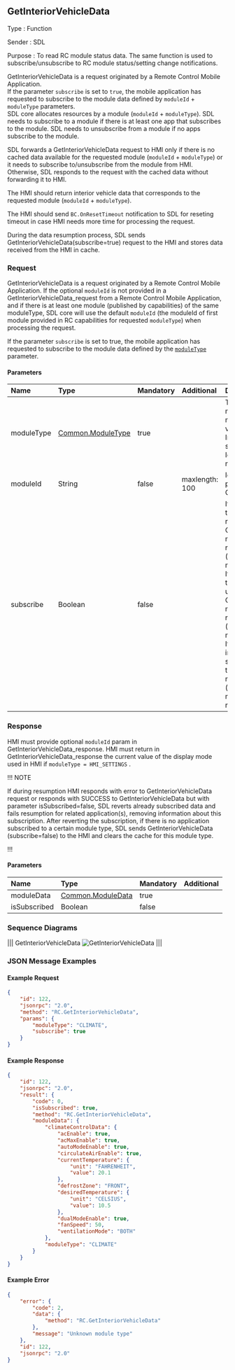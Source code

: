## GetInteriorVehicleData

Type
: Function

Sender
: SDL

Purpose
: To read RC module status data. The same function is used to subscribe/unsubscribe to RC module status/setting change notifications.

GetInteriorVehicleData is a request originated by a Remote Control Mobile Application.  
If the parameter `subscribe` is set to `true`, the mobile application has requested to subscribe to the module data defined by `moduleId` + `moduleType` parameters.  
SDL core allocates resources by a module (`moduleId` + `moduleType`).
SDL needs to subscribe to a module if there is at least one app that subscribes to the module. SDL needs to unsubscribe from a module if no apps subscribe to the module.  

SDL forwards a GetInteriorVehicleData request to HMI only if there is no cached data available for the requested module (`moduleId` + `moduleType`) or it needs to subscribe to/unsubscribe from the module from HMI.  
Otherwise, SDL responds to the request with the cached data without forwarding it to HMI.

The HMI should return interior vehicle data that corresponds to the requested module (`moduleId` + `moduleType`).

The HMI should send `BC.OnResetTimeout` notification to SDL for reseting timeout in case HMI needs more time for processing the request.

During the data resumption process, SDL sends GetInteriorVehicleData(subscribe=true) request to the HMI and stores data received from the HMI in cache.

### Request

GetInteriorVehicleData is a request originated by a Remote Control Mobile Application. 
If the optional `moduleId` is not provided in a GetInteriorVehicleData_request from a Remote Control Mobile Application, and if there is at least one module (published by capabilities) of the same moduleType, SDL core will use the default `moduleId` (the moduleId of first module provided in RC capabilities for requested `moduleType`) when processing the request.

If the parameter `subscribe` is set to true, the mobile application has requested to subscribe to the module data defined by the [`moduleType`](../../common/enums/#moduletype) parameter.

#### Parameters

|Name|Type|Mandatory|Additional|Description|
|:---|:---|:--------|:---------|:---------------|
|moduleType|[Common.ModuleType](../../common/enums/#moduletype)|true||The type of a RC module to retrieve module data from the vehicle. <br> In the future, this should be the Identification of a module.|
|moduleId|String|false|maxlength: 100|Id of a module, published by System Capability.|
|subscribe|Boolean|false||If subscribe is true, the head unit will register OnInteriorVehicleData notifications for the requested module (moduleId and moduleType). <br> If subscribe is false, the head unit will unregister OnInteriorVehicleData notifications for the requested module (moduleId and moduleType). <br> If subscribe is not included, the subscription status of the app for the requested module (moduleId and moduleType) will remain unchanged.|

### Response

HMI must provide optional `moduleId` param  in GetInteriorVehicleData_response.
HMI must return in GetInteriorVehicleData_response the current value of the display mode used in HMI if `moduleType = HMI_SETTINGS` .

!!! NOTE

If during resumption HMI responds with error to GetInteriorVehicleData request or responds with SUCCESS to GetInteriorVehicleData but with parameter isSubscribed=false, SDL reverts already subscribed data and fails resumption for related application(s), removing information about this subscription. 
After reverting the subscription, if there is no application subscribed to a certain module type, SDL sends GetInteriorVehicleData (subscribe=false) to the HMI and clears the cache for this module type.

!!!

#### Parameters

|Name|Type|Mandatory|Additional|
|:---|:---|:--------|:---------|
|moduleData|[Common.ModuleData](../../common/structs/#moduledata)|true||
|isSubscribed|Boolean|false||

### Sequence Diagrams

|||
GetInteriorVehicleData
![GetInteriorVehicleData](./assets/GetInteriorVehicleData.png)
|||

### JSON Message Examples

#### Example Request

```json
{
    "id": 122,
    "jsonrpc": "2.0",
    "method": "RC.GetInteriorVehicleData",
    "params": {
        "moduleType": "CLIMATE",
        "subscribe": true
    }
}
```

#### Example Response

```json
{
    "id": 122,
    "jsonrpc": "2.0",
    "result": {
        "code": 0,
        "isSubscribed": true,
        "method": "RC.GetInteriorVehicleData",
        "moduleData": {
            "climateControlData": {
                "acEnable": true,
                "acMaxEnable": true,
                "autoModeEnable": true,
                "circulateAirEnable": true,
                "currentTemperature": {
                    "unit": "FAHRENHEIT",
                    "value": 20.1
                },
                "defrostZone": "FRONT",
                "desiredTemperature": {
                    "unit": "CELSIUS",
                    "value": 10.5
                },
                "dualModeEnable": true,
                "fanSpeed": 50,
                "ventilationMode": "BOTH"
            },
            "moduleType": "CLIMATE"
        }
    }
}

```

#### Example Error

```json
{
    "error": {
        "code": 2,
        "data": {
            "method": "RC.GetInteriorVehicleData"
        },
        "message": "Unknown module type"
    },
    "id": 122,
    "jsonrpc": "2.0"
}
```
